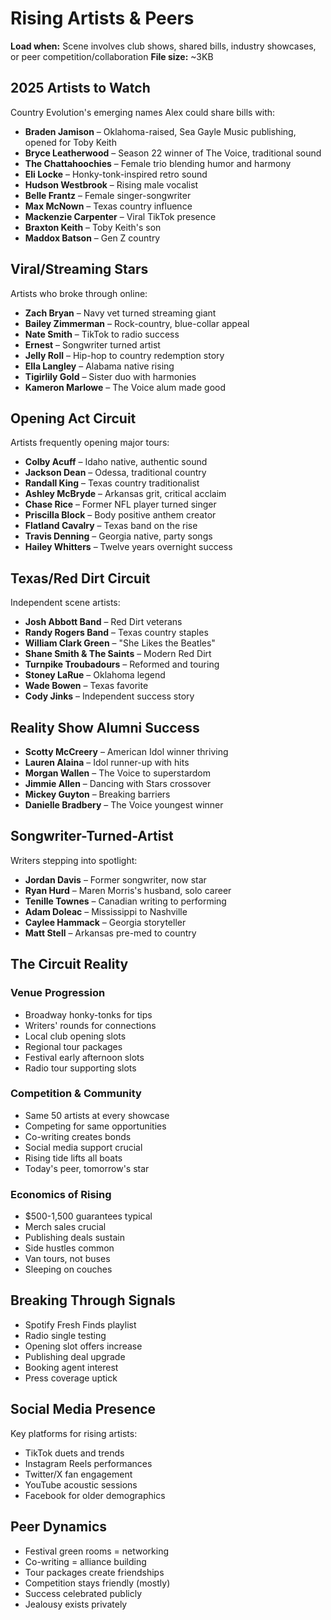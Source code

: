 # Rising Artists & Peers
**Load when:** Scene involves club shows, shared bills, industry showcases, or peer competition/collaboration
**File size:** ~3KB

## 2025 Artists to Watch

Country Evolution's emerging names Alex could share bills with:

* **Braden Jamison** – Oklahoma-raised, Sea Gayle Music publishing, opened for Toby Keith
* **Bryce Leatherwood** – Season 22 winner of The Voice, traditional sound
* **The Chattahoochies** – Female trio blending humor and harmony
* **Eli Locke** – Honky-tonk-inspired retro sound
* **Hudson Westbrook** – Rising male vocalist
* **Belle Frantz** – Female singer-songwriter
* **Max McNown** – Texas country influence
* **Mackenzie Carpenter** – Viral TikTok presence
* **Braxton Keith** – Toby Keith's son
* **Maddox Batson** – Gen Z country

## Viral/Streaming Stars

Artists who broke through online:

* **Zach Bryan** – Navy vet turned streaming giant
* **Bailey Zimmerman** – Rock-country, blue-collar appeal
* **Nate Smith** – TikTok to radio success
* **Ernest** – Songwriter turned artist
* **Jelly Roll** – Hip-hop to country redemption story
* **Ella Langley** – Alabama native rising
* **Tigirlily Gold** – Sister duo with harmonies
* **Kameron Marlowe** – The Voice alum made good

## Opening Act Circuit

Artists frequently opening major tours:

* **Colby Acuff** – Idaho native, authentic sound
* **Jackson Dean** – Odessa, traditional country
* **Randall King** – Texas country traditionalist
* **Ashley McBryde** – Arkansas grit, critical acclaim
* **Chase Rice** – Former NFL player turned singer
* **Priscilla Block** – Body positive anthem creator
* **Flatland Cavalry** – Texas band on the rise
* **Travis Denning** – Georgia native, party songs
* **Hailey Whitters** – Twelve years overnight success

## Texas/Red Dirt Circuit

Independent scene artists:

* **Josh Abbott Band** – Red Dirt veterans
* **Randy Rogers Band** – Texas country staples
* **William Clark Green** – "She Likes the Beatles"
* **Shane Smith & The Saints** – Modern Red Dirt
* **Turnpike Troubadours** – Reformed and touring
* **Stoney LaRue** – Oklahoma legend
* **Wade Bowen** – Texas favorite
* **Cody Jinks** – Independent success story

## Reality Show Alumni Success

* **Scotty McCreery** – American Idol winner thriving
* **Lauren Alaina** – Idol runner-up with hits
* **Morgan Wallen** – The Voice to superstardom
* **Jimmie Allen** – Dancing with Stars crossover
* **Mickey Guyton** – Breaking barriers
* **Danielle Bradbery** – The Voice youngest winner

## Songwriter-Turned-Artist

Writers stepping into spotlight:

* **Jordan Davis** – Former songwriter, now star
* **Ryan Hurd** – Maren Morris's husband, solo career
* **Tenille Townes** – Canadian writing to performing
* **Adam Doleac** – Mississippi to Nashville
* **Caylee Hammack** – Georgia storyteller
* **Matt Stell** – Arkansas pre-med to country

## The Circuit Reality

### Venue Progression
* Broadway honky-tonks for tips
* Writers' rounds for connections
* Local club opening slots
* Regional tour packages
* Festival early afternoon slots
* Radio tour supporting slots

### Competition & Community
* Same 50 artists at every showcase
* Competing for same opportunities
* Co-writing creates bonds
* Social media support crucial
* Rising tide lifts all boats
* Today's peer, tomorrow's star

### Economics of Rising
* $500-1,500 guarantees typical
* Merch sales crucial
* Publishing deals sustain
* Side hustles common
* Van tours, not buses
* Sleeping on couches

## Breaking Through Signals

* Spotify Fresh Finds playlist
* Radio single testing
* Opening slot offers increase
* Publishing deal upgrade
* Booking agent interest
* Press coverage uptick

## Social Media Presence

Key platforms for rising artists:
* TikTok duets and trends
* Instagram Reels performances
* Twitter/X fan engagement
* YouTube acoustic sessions
* Facebook for older demographics

## Peer Dynamics

* Festival green rooms = networking
* Co-writing = alliance building
* Tour packages create friendships
* Competition stays friendly (mostly)
* Success celebrated publicly
* Jealousy exists privately